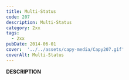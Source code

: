 ```yaml
---
title: Multi-Status
code: 207
description: Multi-Status
category: 2xx
tags:
  - 2xx
pubDate: 2014-06-01
cover:  '../../assets/capy-media/Capy207.gif'
coverAlt: Multi-Status
---
```


__DESCRIPTION__